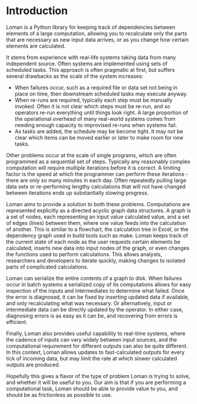 # Introduction

Loman is a Python library for keeping track of dependencies between elements of a large computation, allowing you to recalculate only the parts that are necessary as new input data arrives, or as you change how certain elements are calculated.

It stems from experience with real-life systems taking data from many independent source. Often systems are implemented using sets of scheduled tasks. This approach is often pragmatic at first, but suffers several drawbacks as the scale of the system increases:
- When failures occur, such as a required file or data set not being in place on time, then downstream scheduled tasks may execute anyway.
- When re-runs are required, typically each step must be manually invoked. Often it is not clear which steps must be re-run, and so operators re-run everything until things look right. A large proportion of the operational overhead of many real-world systems comes from needing enough capacity to improvised re-runs when systems fail.
- As tasks are added, the schedule may be become tight. It may not be clear which items can be moved earlier or later to make room for new tasks.

Other problems occur at the scale of single programs, which are often programmed as a sequential set of steps. Typically any reasonably complex computation will require multiple iterations before it is correct. A limiting factor is the speed at which the programmer can perform these iterations - there are only so many minutes in each day. Often repeatedly pulling large data sets or re-performing lengthy calculations that will not have changed between iterations ends up substantially slowing progress.

Loman aims to provide a solution to both these problems. Computations are represented explicitly as a directed acyclic graph data structures. A graph is a set of nodes, each representing an input value calculated value, and a set of edges (lines) between them, where one value feeds into the calculation of another. This is similar to a flowchart, the calculation tree in Excel, or the dependency graph used in build tools such as make. Loman keeps track of the current state of each node as the user requests certain elements be calculated, inserts new data into input nodes of the graph, or even changes the functions used to perform calculations. This allows analysts, researchers and developers to iterate quickly, making changes to isolated parts of complicated calculations.

Loman can serialize the entire contents of a graph to disk. When failures occur in batch systems a serialized copy of its computations allows for easy inspection of the inputs and intermediates to determine what failed. Once the error is diagnosed, it can be fixed by inserting updated data if available, and only recalculating what was necessary. Or alternatively, input or intermediate data can be directly updated by the operator. In either case, diagnosing errors is as easy as it can be, and recovering from errors is efficient.

Finally, Loman also provides useful capability to real-time systems, where the cadence of inputs can vary widely between input sources, and the computational requirement for different outputs can also be quite different. In this context, Loman allows updates to fast-calculated outputs for every tick of incoming data, but may limit the rate at which slower calculated outputs are produced.

Hopefully this gives a flavor of the type of problem Loman is trying to solve, and whether it will be useful to you. Our aim is that if you are performing a computational task, Loman should be able to provide value to you, and should be as frictionless as possible to use.
